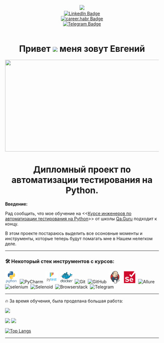 <div id="header" align="center">
  <img src="https://media.giphy.com/media/M9gbBd9nbDrOTu1Mqx/giphy.gif" width="100"/>
  </div>
  <div id="badges" align="center">
    <a href="https://www.linkedin.com/in/nn1ce">
      <img src="https://img.shields.io/badge/LinkedIn-blue?style=for-the-badge&logo=linkedin&logoColor=white" alt="LinkedIn Badge"/>
    </a>
  </div>
  <div id="badges" align="center">
    <a href="https://career.habr.com/nn1ce">
      <img src="https://img.shields.io/badge/career.habr-red?style=for-the-badge&logo=career.habr&logoColor=white" alt="career.habr Badge"/>
    </a>
  </div>
  <div id="badges" align="center">
    <a href="https://t.me/nN1ce">
      <img src="https://img.shields.io/badge/Telegram-blue?style=for-the-badge&logo=telegram&logoColor=white" alt="Telegram Badge"/>
    </a>
  </div>
<div id="header" align="center">  
  <img src="https://komarev.com/ghpvc/?username=nN1ce&style=flat-square&color=blue" alt=""/>
  <h1>
    Привет
    <img src="https://media.giphy.com/media/hvRJCLFzcasrR4ia7z/giphy.gif" width="30px"/>
    меня зовут Евгений
  </h1>
</div>  
<div align="center">
  <img src="https://media.giphy.com/media/dWesBcTLavkZuG35MI/giphy.gif" width="600" height="300"/>
</div>
<div id="header" align="center">  
  <h1>
    Дипломный проект по автоматизации тестирования на Python. 
  </h1>
</div>  
<div id="header" align="left">  
  <body>
    <B>Введение:</B>
  </body>
</div>  

<p>Рад сообщить, что мое обучение на <<<a href=https://qa.guru/python>Курсе инженеров по автоматизации тестирования на Python</a>>> от школы <a href=https://qa.guru/python>Qa.Guru</a> подходит к концу.</p> 
<p>В этом проекте постараюсь выделить все осоновные моменты и инструменты, которые теперь будут помагать мне в Нашем нелегком деле.</p>
  
---

  ### :hammer_and_wrench: Некоторый стек инструментов с курсов: 
<div>
  <img src="https://github.com/devicons/devicon/blob/master/icons/python/python-original-wordmark.svg" title="Python" alt="python" width="40" height="40"/>&nbsp;
  <img src="https://upload.wikimedia.org/wikipedia/commons/thumb/1/1d/PyCharm_Icon.svg/1200px-PyCharm_Icon.svg.png" title="PyCharm" alt="PyCharm" width="40" height="40"/>&nbsp;
  <img src="https://github.com/devicons/devicon/blob/master/icons/pytest/pytest-original-wordmark.svg" title="PyTest" alt="PyTest" width="40" height="40"/>&nbsp;
  <img src="https://github.com/devicons/devicon/blob/master/icons/docker/docker-original-wordmark.svg" title="Docker" alt="Docker" width="40" height="40"/>&nbsp;
  <img src="https://fuzeservers.ru/wp-content/uploads/3/0/c/30c29ce4cc08523ecc6e1f205bc207d0.jpeg" title="Git" alt="Git" width="60" height="40"/>&nbsp;
  <img src="https://img.favpng.com/23/1/15/github-fork-microsoft-corporation-software-developer-png-favpng-geUg72YHKZa5Uqa7RcW4hi8eL.jpg"  title="GitHub" alt="GitHub" width="40" height="40"/>&nbsp;
  <img src="https://github.com/devicons/devicon/blob/master/icons/jenkins/jenkins-original.svg" title="Jenkins" alt="Jenkins" width="40" height="40"/>&nbsp;
  <img src="https://github.com/devicons/devicon/blob/master/icons/selenium/selenium-original.svg" title="selene" alt="selene" width="40" height="40"/>&nbsp;
  <img src="https://miro.medium.com/max/384/1*yi_zMeX9r9U9XqEwBpirBA.png" title="Allure" alt="Allure" width="40" height="40"/>&nbsp;
  <img src="https://camo.githubusercontent.com/4b95df4d6ca7a01afc25d27159804dc5a7d0df41d8131aaf50c9f84847dfda21/68747470733a2f2f73656c656e69756d2e6465762f696d616765732f73656c656e69756d5f6c6f676f5f7371756172655f677265656e2e706e67" title="selenium"  alt="selenium" width="40" height="40"/>&nbsp;
  <img src="https://alternativebk.com/wp-content/uploads/2020/02/5e5390d539a71.png" title="Selenoid"  alt="Selenoid" width="40" height="40"/>&nbsp;
  <img src="https://backdropcms.org/files/browserstack_3.png" title="Browserstack" alt="Browserstack" width="40" height="40"/>&nbsp;
  <img src="https://thumbs.dreamstime.com/b/киев-украина-ое-октября-телеграмма-популярные-социальные-медиа-кнопку-198650314.jpg" title="Telegram" alt="Telegram" width="40" height="40"/>&nbsp;
</div>

---

 :fire: За время обучения, была проделана большая работа:

![](https://github-profile-summary-cards.vercel.app/api/cards/profile-details?username=nN1ce&theme=solarized_dark)

![](https://github-profile-summary-cards.vercel.app/api/cards/stats?username=nN1ce&theme=solarized_dark)
![](https://github-profile-summary-cards.vercel.app/api/cards/productive-time?username=nN1ce&theme=solarized_dark)

[![Top Langs](https://github-readme-stats.vercel.app/api/top-langs/?username=nN1ce&layout=compact&theme=vision-friendly-dark)](https://github.com/anuraghazra/github-readme-stats)

---




